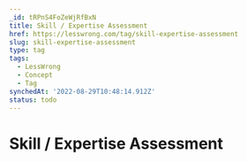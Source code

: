 ```yaml
---
_id: tRPnS4FoZeWjRfBxN
title: Skill / Expertise Assessment
href: https://lesswrong.com/tag/skill-expertise-assessment
slug: skill-expertise-assessment
type: tag
tags:
  - LessWrong
  - Concept
  - Tag
synchedAt: '2022-08-29T10:48:14.912Z'
status: todo
---
```


# Skill / Expertise Assessment
